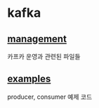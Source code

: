 # kafka

## [management](https://github.com/peterko5236/kafka/tree/master/management)
카프카 운영과 관련된 파일들

## [examples](https://github.com/peterko5236/kafka/tree/master/examples)
producer, consumer 예제 코드